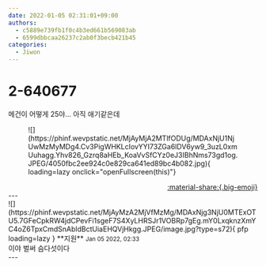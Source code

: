 ```yaml
---
date: 2022-01-05 02:31:01+09:00
authors:
  - c5889e739fb1f0c4b3ed661b569083ab
  - 6599dbbcaa26237c2ab0f3becb421b45
categories:
  - Jiwon
---
```


# 2-640677

<div class="post-container" markdown="1">
<div class="content-container md-sidebar__scrollwrap" markdown="1">

메건이 어떻게 25야... 아직 애기같은데
<figure markdown="1">
![](https://phinf.wevpstatic.net/MjAyMjA2MTlfODUg/MDAxNjU1NjUwMzMyMDg4.Cv3PigWHKLcIovYYI73ZGa6lDV6yw9_3uzL0xmUuhagg.Yhv826_Gzrq8aHEb_KoaVvSfCYz0eJ3IBhNms73gd1og.JPEG/4050fbc2ee924c0e829ca641ed89bc4b082.jpg){ loading=lazy onclick="openFullscreen(this)"}
</figure>


</div>
</div>

<div style="text-align: right;" markdown="1">
<a href="https://weverse.io/fromis9/fanpost/2-640677" style="text-align: right;">:material-share:{.big-emoji}</a>
</div>
---

<div class="comments-container md-sidebar__scrollwrap" markdown="1">
<div class="comment" markdown="1">
<div class='id-container' markdown="1">
![](https://phinf.wevpstatic.net/MjAyMzA2MjVfMzMg/MDAxNjg3NjU0MTExOTU5.7GFeCpkRW4jdCPevFi1sgeF7S4XyLHRSJr1VOBRp7gEg.mY0LxqknzXmYC4oZ6TpxCmdSnAbldBctUiaEHQVjHkgg.JPEG/image.jpg?type=s72){ pfp loading=lazy }
**<span class="artist">지원</span>** <small>Jan 05 2022, 02:33</small><br>
</div>
<div class='comment-body' markdown="1">
이야 벌써 슴다섯이다
</div>
</div>
</div>
---
